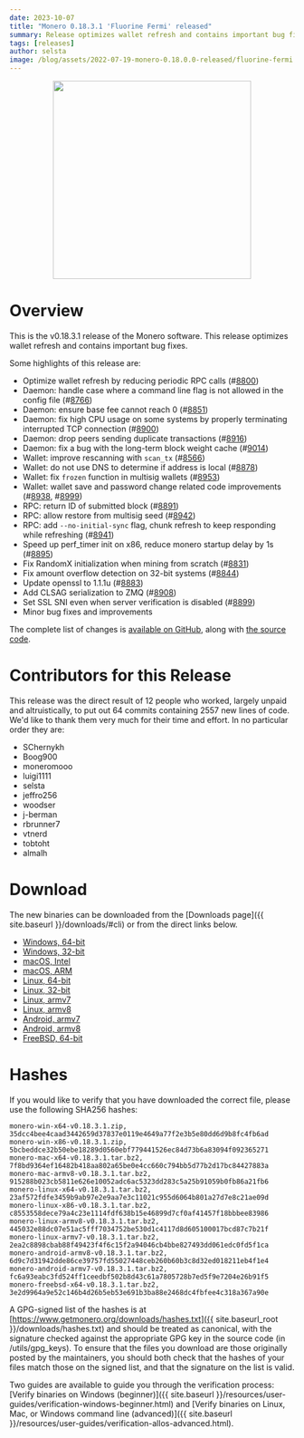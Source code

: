 ```yaml
---
date: 2023-10-07
title: "Monero 0.18.3.1 'Fluorine Fermi' released"
summary: Release optimizes wallet refresh and contains important bug fixes.
tags: [releases]
author: selsta
image: /blog/assets/2022-07-19-monero-0.18.0.0-released/fluorine-fermi.png
---
```


<div align="center">
  <img src="{{ page.image }}" width="350px">
</div>

# Overview

This is the v0.18.3.1 release of the Monero software. This release optimizes wallet refresh and contains important bug fixes.

Some highlights of this release are:

- Optimize wallet refresh by reducing periodic RPC calls (#[8800](https://github.com/monero-project/monero/pull/8800))
- Daemon: handle case where a command line flag is not allowed in the config file (#[8766](https://github.com/monero-project/monero/pull/8766))
- Daemon: ensure base fee cannot reach 0 (#[8851](https://github.com/monero-project/monero/pull/8851))
- Daemon: fix high CPU usage on some systems by properly terminating interrupted TCP connection (#[8900](https://github.com/monero-project/monero/pull/8900))
- Daemon: drop peers sending duplicate transactions (#[8916](https://github.com/monero-project/monero/pull/8916))
- Daemon: fix a bug with the long-term block weight cache (#[9014](https://github.com/monero-project/monero/pull/9014))
- Wallet: improve rescanning with `scan_tx` (#[8566](https://github.com/monero-project/monero/pull/8566))
- Wallet: do not use DNS to determine if address is local (#[8878](https://github.com/monero-project/monero/pull/8878))
- Wallet: fix `frozen` function in multisig wallets (#[8953](https://github.com/monero-project/monero/pull/8953))
- Wallet: wallet save and password change related code improvements (#[8938](https://github.com/monero-project/monero/pull/8938), #[8999](https://github.com/monero-project/monero/pull/8999))
- RPC: return ID of submitted block (#[8891](https://github.com/monero-project/monero/pull/8891))
- RPC: allow restore from multisig seed (#[8942](https://github.com/monero-project/monero/pull/8942))
- RPC: add `--no-initial-sync` flag, chunk refresh to keep responding while refreshing (#[8941](https://github.com/monero-project/monero/pull/8941))
- Speed up perf_timer init on x86, reduce monero startup delay by 1s (#[8895](https://github.com/monero-project/monero/pull/8895))
- Fix RandomX initialization when mining from scratch (#[8831](https://github.com/monero-project/monero/pull/8831))
- Fix amount overflow detection on 32-bit systems (#[8844](https://github.com/monero-project/monero/pull/8844))
- Update openssl to 1.1.1u (#[8883](https://github.com/monero-project/monero/pull/8883))
- Add CLSAG serialization to ZMQ (#[8908](https://github.com/monero-project/monero/pull/8908))
- Set SSL SNI even when server verification is disabled (#[8899](https://github.com/monero-project/monero/pull/8899))
- Minor bug fixes and improvements

The complete list of changes is [available on GitHub](https://github.com/monero-project/monero/compare/v0.18.2.2...v0.18.3.1), along with [the source code](https://github.com/monero-project/monero/tree/v0.18.3.1).

# Contributors for this Release

This release was the direct result of 12 people who worked, largely unpaid and altruistically, to put out 64 commits containing 2557 new lines of code. We'd like to thank them very much for their time and effort. In no particular order they are:

- SChernykh
- Boog900
- moneromooo
- luigi1111
- selsta
- jeffro256
- woodser
- j-berman
- rbrunner7
- vtnerd
- tobtoht
- almalh

# Download

The new binaries can be downloaded from the [Downloads page]({{ site.baseurl }}/downloads/#cli) or from the direct links below.

- [Windows, 64-bit](https://downloads.getmonero.org/cli/monero-win-x64-v0.18.3.1.zip)
- [Windows, 32-bit](https://downloads.getmonero.org/cli/monero-win-x86-v0.18.3.1.zip)
- [macOS, Intel](https://downloads.getmonero.org/cli/monero-mac-x64-v0.18.3.1.tar.bz2)
- [macOS, ARM](https://downloads.getmonero.org/cli/monero-mac-armv8-v0.18.3.1.tar.bz2)
- [Linux, 64-bit](https://downloads.getmonero.org/cli/monero-linux-x64-v0.18.3.1.tar.bz2)
- [Linux, 32-bit](https://downloads.getmonero.org/cli/monero-linux-x86-v0.18.3.1.tar.bz2)
- [Linux, armv7](https://downloads.getmonero.org/cli/monero-linux-armv7-v0.18.3.1.tar.bz2)
- [Linux, armv8](https://downloads.getmonero.org/cli/monero-linux-armv8-v0.18.3.1.tar.bz2)
- [Android, armv7](https://downloads.getmonero.org/cli/monero-android-armv7-v0.18.3.1.tar.bz2)
- [Android, armv8](https://downloads.getmonero.org/cli/monero-android-armv8-v0.18.3.1.tar.bz2)
- [FreeBSD, 64-bit](https://downloads.getmonero.org/cli/monero-freebsd-x64-v0.18.3.1.tar.bz2)

# Hashes

If you would like to verify that you have downloaded the correct file, please use the following SHA256 hashes:

```
monero-win-x64-v0.18.3.1.zip, 35dcc4bee4caad3442659d37837e0119e4649a77f2e3b5e80dd6d9b8fc4fb6ad
monero-win-x86-v0.18.3.1.zip, 5bcbeddce32b50ebe18289d0560ebf779441526ec84d73b6a83094f092365271
monero-mac-x64-v0.18.3.1.tar.bz2, 7f8bd9364ef16482b418aa802a65be0e4cc660c794bb5d77b2d17bc84427883a
monero-mac-armv8-v0.18.3.1.tar.bz2, 915288b023cb5811e626e10052adc6ac5323dd283c5a25b91059b0fb86a21fb6
monero-linux-x64-v0.18.3.1.tar.bz2, 23af572fdfe3459b9ab97e2e9aa7e3c11021c955d6064b801a27d7e8c21ae09d
monero-linux-x86-v0.18.3.1.tar.bz2, c8553558dece79a4c23e1114fdf638b15e46899d7cf0af41457f18bbbee83986
monero-linux-armv8-v0.18.3.1.tar.bz2, 445032e88dc07e51ac5fff7034752be530d1c4117d8d605100017bcd87c7b21f
monero-linux-armv7-v0.18.3.1.tar.bz2, 2ea2c8898cbab88f49423f4f6c15f2a94046cb4bbe827493dd061edc0fd5f1ca
monero-android-armv8-v0.18.3.1.tar.bz2, 6d9c7d31942dde86ce39757fd55027448ceb260b60b3c8d32ed018211eb4f1e4
monero-android-armv7-v0.18.3.1.tar.bz2, fc6a93eabc3fd524ff1ceedbf502b8d43c61a7805728b7ed5f9e7204e26b91f5
monero-freebsd-x64-v0.18.3.1.tar.bz2, 3e2d9964a9e52c146b4d26b5eb53e691b3ba88e2468dc4fbfee4c318a367a90e
```

A GPG-signed list of the hashes is at [https://www.getmonero.org/downloads/hashes.txt]({{ site.baseurl_root }}/downloads/hashes.txt) and should be treated as canonical, with the signature checked against the appropriate GPG key in the source code (in /utils/gpg_keys). To ensure that the files you download are those originally posted by the maintainers, you should both check that the hashes of your files match those on the signed list, and that the signature on the list is valid.

Two guides are available to guide you through the verification process: [Verify binaries on Windows (beginner)]({{ site.baseurl }}/resources/user-guides/verification-windows-beginner.html) and [Verify binaries on Linux, Mac, or Windows command line (advanced)]({{ site.baseurl }}/resources/user-guides/verification-allos-advanced.html).
